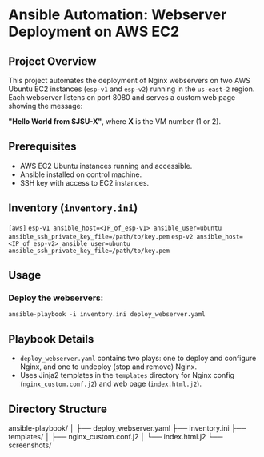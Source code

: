 # Ansible Automation: Webserver Deployment on AWS EC2

## Project Overview
This project automates the deployment of Nginx webservers on two AWS Ubuntu EC2 instances (`esp-v1` and `esp-v2`) running in the `us-east-2` region. Each webserver listens on port 8080 and serves a custom web page showing the message:

**"Hello World from SJSU-X"**, where **X** is the VM number (1 or 2).

## Prerequisites
- AWS EC2 Ubuntu instances running and accessible.
- Ansible installed on control machine.
- SSH key with access to EC2 instances.

## Inventory (`inventory.ini`)
`[aws]`
`esp-v1 ansible_host=<IP_of_esp-v1> ansible_user=ubuntu ansible_ssh_private_key_file=/path/to/key.pem`
`esp-v2 ansible_host=<IP_of_esp-v2> ansible_user=ubuntu ansible_ssh_private_key_file=/path/to/key.pem`


## Usage

### Deploy the webservers:
`ansible-playbook -i inventory.ini deploy_webserver.yaml `



## Playbook Details
- `deploy_webserver.yaml` contains two plays: one to deploy and configure Nginx, and one to undeploy (stop and remove) Nginx.
- Uses Jinja2 templates in the `templates` directory for Nginx config (`nginx_custom.conf.j2`) and web page (`index.html.j2`).

## Directory Structure
ansible-playbook/
│
├── deploy_webserver.yaml
├── inventory.ini
├── templates/
│   ├── nginx_custom.conf.j2
│   └── index.html.j2
└── screenshots/



